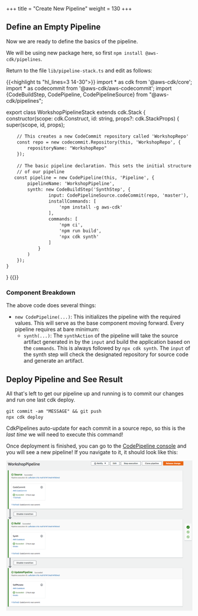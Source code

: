 +++
title = "Create New Pipeline"
weight = 130
+++

## Define an Empty Pipeline
Now we are ready to define the basics of the pipeline.

We will be using new package here, so first `npm install @aws-cdk/pipelines`.

Return to the file `lib/pipeline-stack.ts` and edit as follows:

{{<highlight ts "hl_lines=3 14-30">}}
import * as cdk from '@aws-cdk/core';
import * as codecommit from '@aws-cdk/aws-codecommit';
import {CodeBuildStep, CodePipeline, CodePipelineSource} from "@aws-cdk/pipelines";

export class WorkshopPipelineStack extends cdk.Stack {
    constructor(scope: cdk.Construct, id: string, props?: cdk.StackProps) {
        super(scope, id, props);

        // This creates a new CodeCommit repository called 'WorkshopRepo'
        const repo = new codecommit.Repository(this, 'WorkshopRepo', {
            repositoryName: "WorkshopRepo"
        });

        // The basic pipeline declaration. This sets the initial structure
        // of our pipeline
       const pipeline = new CodePipeline(this, 'Pipeline', {
            pipelineName: 'WorkshopPipeline',
            synth: new CodeBuildStep('SynthStep', {
                    input: CodePipelineSource.codeCommit(repo, 'master'),
                    installCommands: [
                        'npm install -g aws-cdk'
                    ],
                    commands: [
                        'npm ci',
                        'npm run build',
                        'npx cdk synth'
                    ]
                }
            )
        });
    }
}
{{</highlight>}}

### Component Breakdown
The above code does several things:

* `new CodePipeline(...)`: This initializes the pipeline with the required values. This will serve as the base component moving forward. Every pipeline requires at bare minimum:
    * `synth(...)`: The `synthAction` of the pipeline will take the source artifact generated in by the `input` and build the application based on the `commands`. This is always followed by `npx cdk synth`.
  The `input` of the synth step will check the designated repository for source code and generate an artifact.

## Deploy Pipeline and See Result
All that's left to get our pipeline up and running is to commit our changes and run one last cdk deploy. 

```
git commit -am "MESSAGE" && git push
npx cdk deploy
```

CdkPipelines auto-update for each commit in a source repo, so this is the *last time* we will need to execute this command!

Once deployment is finished, you can go to the [CodePipeline console](https://console.aws.amazon.com/codesuite/codepipeline/pipelines) and you will see a new pipeline! If you navigate to it, it should look like this:

![](./pipeline-init.png)
